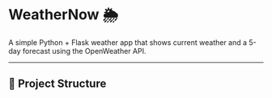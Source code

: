 # WeatherNow 🌦️
A simple Python + Flask weather app that shows current weather and a 5-day forecast using the OpenWeather API.

---

## 📁 Project Structure
